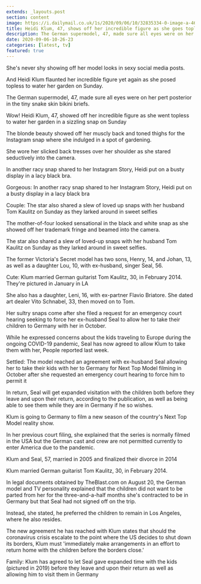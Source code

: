 ```yaml
---
extends: _layouts.post
section: content
image: https://i.dailymail.co.uk/1s/2020/09/06/10/32835334-0-image-a-46_1599383067952.jpg 
title: Heidi Klum, 47, shows off her incredible figure as she goes topless to water her garden 
description: The German supermodel, 47, made sure all eyes were on her pert posterior in the tiny snake skin bikini briefs. 
date: 2020-09-06-10-26-23 
categories: [latest, tv] 
featured: true 
--- 
```

She's never shy showing off her model looks in sexy social media posts. 

And Heidi Klum flaunted her incredible figure yet again as she posed topless to water her garden on Sunday.

The German supermodel, 47, made sure all eyes were on her pert posterior in the tiny snake skin bikini briefs.

Wow! Heidi Klum, 47, showed off her incredible figure as she went topless to water her garden in a sizzling snap on Sunday

The blonde beauty showed off her muscly back and toned thighs for the Instagram snap where she indulged in a spot of gardening.  

She wore her slicked back tresses over her shoulder as she stared seductively into the camera. 

In another racy snap shared to her Instagram Story, Heidi put on a busty display in a lacy black bra. 

Gorgeous: In another racy snap shared to her Instagram Story, Heidi put on a busty display in a lacy black bra

Couple: The star also shared a slew of loved up snaps with her husband Tom Kaulitz on Sunday as they larked around in sweet selfies

The mother-of-four looked sensational in the black and white snap as she showed off her trademark fringe and beamed into the camera.

The star also shared a slew of loved-up snaps with her husband Tom Kaulitz on Sunday as they larked around in sweet selfies.  

The former Victoria's Secret model has two sons, Henry, 14, and Johan, 13, as well as a daughter Lou, 10, with ex-husband, singer Seal, 56.

Cute: Klum married German guitarist Tom Kaulitz, 30, in February 2014. They're pictured in January in LA

She also has a daughter, Leni, 16, with ex-partner Flavio Briatore. She dated art dealer Vito Schnabel, 33, then moved on to Tom.

Her sultry snaps come after she filed a request for an emergency court hearing seeking to force her ex-husband Seal to allow her to take their children to Germany with her in October. 

While he expressed concerns about the kids traveling to Europe during the ongoing COVID-19 pandemic, Seal has now agreed to allow Klum to take them with her, People reported last week.

Settled: The model reached an agreement with ex-husband Seal allowing her to take their kids with her to Germany for Next Top Model filming in October after she requested an emergency court hearing to force him to permit it

In return, Seal will get expanded visitation with the children both before they leave and upon their return, according to the publication, as well as being able to see them while they are in Germany if he so wishes. 

Klum is going to Germany to film a new season of the country's Next Top Model reality show.

In her previous court filing, she explained that the series is normally filmed in the USA but the German cast and crew are not permitted currently to enter America due to the pandemic. 

Klum and Seal, 57, married in 2005 and finalized their divorce in 2014

Klum married German guitarist Tom Kaulitz, 30, in February 2014. 

In legal documents obtained by TheBlast.com on August 20, the German model and TV personality explained that the children did not want to be parted from her for the three-and-a-half months she's contracted to be in Germany but that Seal had not signed off on the trip.

Instead, she stated, he preferred the children to remain in Los Angeles, where he also resides.   

The new agreement he has reached with Klum states that should the coronavirus crisis escalate to the point where the US decides to shut down its borders, Klum must 'immediately make arrangements in an effort to return home with the children before the borders close.' 

Family: Klum has agreed to let Seal gave expanded time with the kids (pictured in 2019) before they leave and upon their return as well as allowing him to visit them in Germany

